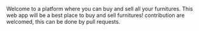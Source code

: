 Welcome to a platform where you can buy and sell all your furnitures. This web app will be a best place to buy and sell furnitures! contribution are welcomed,    this can be done by  pull requests.
